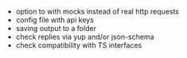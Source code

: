-   option to with mocks instead of real http requests
-   config file with api keys
-   saving output to a folder
-   check replies via yup and/or json-schema
-   check compatibility with TS interfaces
